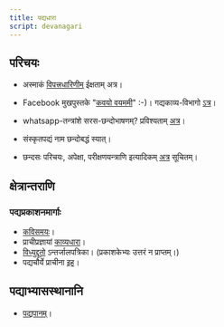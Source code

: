 ```yaml
---
title: पद्यधारा
script: devanagari
---
```


## परिचयः

- अस्माकं‌ [विपत्त्रधारिणीम्](https://groups.google.com/forum/#!forum/padyadhaaraa) ईक्षताम् अत्र।
- Facebook मुखपुस्तके "[कवयो वयममी](https://www.facebook.com/groups/padyadhaaraa)" :-)। गद्यकाव्य-विभागो [ऽत्र](https://www.facebook.com/groups/gadyadhaaraa/)।
- whatsapp-तन्त्रांशे सरस-छन्दोभाषणम्? प्रविश्यताम् [अत्र](https://chat.whatsapp.com/1aWrHDRwAGCAcWHvNmc65G)।
- संस्कृतपद्यं नाम छन्दोबद्धं स्यात्।

- छन्दसः परिचयः, अपेक्षा, परीक्षणयन्त्राणि इत्यादिकम् [अत्र](http://vishvAsa.github.io/kAvyam/shAstram/ChandaH) सूचितम्।


## क्षेत्रान्तराणि


### पद्यप्रकाशनमार्गाः
- [कविसमयः]()।
- प्राचीप्रज्ञायां [काव्यधारा](https://sites.google.com/site/praachiprajnaa/kavyadhara)।
- [विध्युद्दूतो](http://www.sanskritassociation.org/the-e-messenger.php) ऽन्तर्जालपत्रिका। (प्रकाशकेभ्यः उत्तरं न प्राप्तम्।)
- पद्यचौर्ये प्राचीना [इह](http://scroll.in/article/743119/rajiv-malhotra-and-his-critics-are-both-wrong-sanskrit-texts-considered-plagiarism-a-crime)।

## पद्याभ्यासस्थानानि
- [पद्यपानम्](http://padyapaana.com/)।
